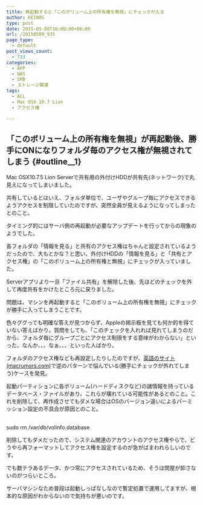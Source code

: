 ```yaml
---
title: 再起動すると「このボリューム上の所有権を無視」にチェックが入る
author: KEINOS
type: post
date: 2015-05-08T16:00:00+00:00
url: /20150509_935
page_type:
  - default
post_views_count:
  - 733
categories:
  - AFP
  - NAS
  - SMB
  - ストレージ関連
tags:
  - ACL
  - Mac OSX 10.7 Lion
  - アクセス権

---
```

## 「このボリューム上の所有権を無視」が再起動後、勝手にONになりフォルダ毎のアクセス権が無視されてしまう {#outline__1}

<div class="section">
  <p>
    Mac OSX10.7.5 Lion Serverで共有用の外付けHDDが共有先(ネットワーク)で丸見えになってしまいました。
  </p>
  
  <p>
    共有しているとはいえ、フォルダ単位で、ユーザやグループ毎にアクセスできるようアクセスを制限していたのですが、突然全員が見えるようになってしまったとのこと。
  </p>
  
  <p>
    タイミング的にはサーバ側の再起動が必要なアップデートを行ってからの現象のようでした。
  </p>
  
  <p>
    各フォルダの「情報を見る」と共有のアクセス権はちゃんと設定されているようだったので、大もとかな？と思い、外付けHDDの「情報を見る」と「共有とアクセス権」の「このボリューム上の所有権と無視」にチェックが入っていました。
  </p>
  
  <p>
    Serverアプリより一旦「ファイル共有」を解除した後、先ほどのチェックを外して再度共有をかけたところ元に戻りました。
  </p>
  
  <p>
    問題は、マシンを再起動すると「このボリューム上の所有権を無視」にチェックが勝手に入ってしまうことです。
  </p>
  
  <p>
    色々ググっても明確な答えが見つからず、Appleの掲示板を見ても何か的を得ていない答えばかり。質問をしても、「このチェックを入れれば見れてしまうのだから、フォルダ毎にグループごとにアクセス制限をする意味がわからない」といった、なんか、、、なぁ、、、といった人ばかり。
  </p>
  
  <p>
    フォルダのアクセス権なども再設定したりしたのですが、<a href="http://forums.macrumors.com/threads/ignore-ownership-on-this-volume-not-sticking.1721513/" target="_blank">英語のサイト(macrumors.com)</a>で逆のパターンで悩んでいる(勝手にチェックが外れてしまう)ケースを発見。
  </p>
  
  <p>
    起動パーティションに各ボリューム(ハードディスクなど)の諸情報を持っているデータベース・ファイルがあり、これらが壊れている可能性があるとのこと。これを削除して、再作成させてもダメな場合はOSのバージョン違いによるパーミッション設定の不具合が原因とのこと。
  </p>
  
  <p>
    <span><br /> sudo rm /var/db/volinfo.database<br /> </span>
  </p>
  
  <p>
    削除してもダメだったので、システム関連のアカウントのアクセス権やらで、どうやら再フォーマットしてアクセス権を設定するのが急がばまわれらしいのです。
  </p>
  
  <p>
    でも数テラあるデータ、かつ常にアクセスされているため、そうは問屋が卸さないのがつらいところ。
  </p>
  
  <p>
    サーバマシンなため普段は起動しっぱなしなので暫定処置で運用してますが、根本的な原因がわからないので気持ちが悪いのです。
  </p>
</div>